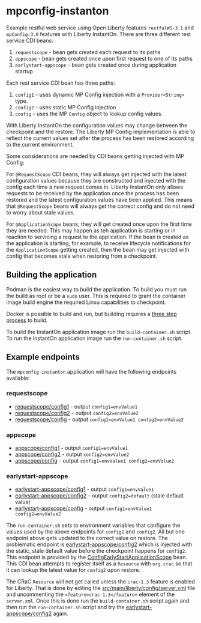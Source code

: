 # mpconfig-instanton

Example restful web service using Open Liberty features `restfulWS-3.1` and `mpConfig-3.0` features with Liberty InstantOn. There are three different rest service CDI beans:

1. `requestscope` - bean gets created each request to its paths
2. `appscope` - bean gets created once upon first request to one of its paths
3. `earlystart-appscope` - bean gets created once during application startup

Each rest service CDI bean has three paths:

1. `config1` - uses dynamic MP Config injection with a `Provider<String>` type.
2. `config2` - uses static MP Config injection
3. `config` - uses the MP `Config` object to lookup config values.

With Liberty InstantOn the configuration values may change between the checkpoint and the restore. The Liberty MP Config implementation is able to reflect the current values set after the process has been restored according to the current environment.

Some considerations are needed by CDI beans getting injected with MP Config:

For `@RequestScope` CDI beans, they will always get injected with the latest configuration values because they are constructed and injected with the config each time a new request comes in.  Liberty InstantOn only allows requests to be received by the application once the process has been restored and the latest configuration values have been applied.  This means that `@RequestScope` beans will always get the correct config and do not need to worry about stale values.

For `@ApplicationScope` beans, they will get created once upon the first time they are needed. This may happen as teh application is starting or in reaction to servicing a request to the application. If the bean is created as the application is starting, for example, to receive lifecycle notifications for the `ApplicationScope` getting created, then the bean may get injected with config that becomes stale when restoring from a checkpoint.

## Building the application

Podman is the easiest way to build the application.  To build you must run the build as root or be a `sudo` user. This is required to grant the container image build engine the required Linxu capabilities to checkpoint.

Docker is possible to build and run, but building requires a [three step process](https://openliberty.io/docs/latest/instanton.html#three_step_process) to build.

To build the InstantOn application image run the `build-container.sh` script. To run the InstantOn application image run the `run-container.sh` script.

## Example endpoints

The `mpconfig-instanton` application will have the following endpoints available:

### requestscope

- [requestscope/config1](http://localhost:9080/mpconfig-instanton/requestscope/config1) - output `config1=envValue1`
- [requestscope/config2](http://localhost:9080/mpconfig-instanton/requestscope/config2) - output `config2=envValue2`
- [requestscope/config](http://localhost:9080/mpconfig-instanton/requestscope/config) - output `config1=envValue1 config2=envValue2`

### appscope

- [appscope/config1](http://localhost:9080/mpconfig-instanton/appscope/config1) - output `config1=envValue1`
- [appscope/config2](http://localhost:9080/mpconfig-instanton/appscope/config2) - output `config2=envValue2`
- [appscope/config](http://localhost:9080/mpconfig-instanton/appscope/config) - output `config1=envValue1 config2=envValue2`

### earlystart-appscope

- [earlystart-appscope/config1](http://localhost:9080/mpconfig-instanton/earlystart-appscope/config1) - output `config1=envValue1`
- [earlystart-appscope/config2](http://localhost:9080/mpconfig-instanton/earlystart-appscope/config2) - output `config2=default` (stale default value)
- [earlystart-appscope/config](http://localhost:9080/mpconfig-instanton/earlystart-appscope/config) - output `config1=envValue1 config2=envValue2`

The `run-container.sh` sets to environment variables that configure the values used by the above endpoints for `config1` and `config2`. All but one endpoint above gets updated to the correct value on restore. The problematic endpoint is [earlystart-appscope/config2](http://localhost:9080/mpconfig-instanton/earlystart-appscope/config2) which is injected with the static, stale default value before the checkpoint happens for `config2`. This endpoint is provided by the [ConfigEarlyStartApplicationScope](src/main/java/io/openliberty/example/instanton/ConfigEarlyStartApplicationScope.java) bean. This CDI bean attempts to register itself as a `Resource` with `org.crac` so that it can lookup the latest value for `config2` upon restore.

The CRaC `Resource` will not get called unless the `crac-1.3` feature is enabled for Liberty. That is done by editing the [src/main/liberty/config/server.xml](src/main/liberty/config/server.xml) file and uncommenting the `<feature>crac-1.3</feature>` element of the `server.xml`.  Once this is done run the `build-container.sh` script again and then run the `run-container.sh` script and try the [earlystart-appscope/config2](http://localhost:9080/mpconfig-instanton/earlystart-appscope/config2) again.